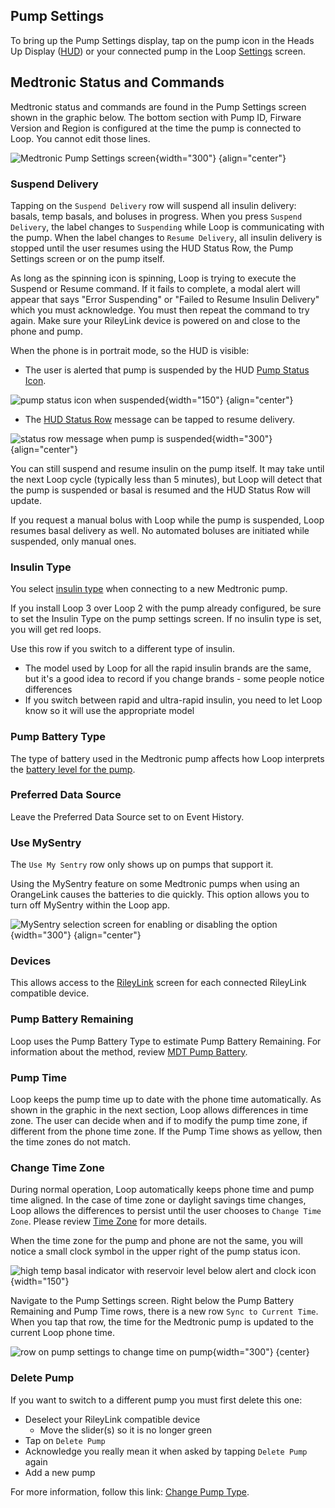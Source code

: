 ## Pump Settings

To bring up the Pump Settings display, tap on the pump icon in the Heads Up Display ([HUD](displays-v3.md#heads-up-display)) or your connected pump in the Loop [Settings](settings.md) screen.

## Medtronic Status and Commands

Medtronic status and commands are found in the Pump Settings screen shown in the graphic below. The bottom section with Pump ID, Firware Version and Region is configured at the time the pump is connected to Loop. You cannot edit those lines.

![Medtronic Pump Settings screen](img/loop-3-pump-setting-mdt.svg){width="300"}
{align="center"}

### Suspend Delivery

Tapping on the `Suspend Delivery` row will suspend all insulin delivery: basals, temp basals, and boluses in progress. When you press `Suspend Delivery`, the label changes to `Suspending` while Loop is communicating with the pump. When the label changes to `Resume Delivery`, all insulin delivery is stopped until the user resumes using the HUD Status Row, the Pump Settings screen or on the pump itself.

As long as the spinning icon is spinning, Loop is trying to execute the Suspend or Resume command. If it fails to complete, a modal alert will appear that says "Error Suspending" or "Failed to Resume Insulin Delivery" which you must acknowledge. You must then repeat the command to try again. Make sure your RileyLink device is powered on and close to the phone and pump.

When the phone is in portrait mode, so the HUD is visible:

* The user is alerted that pump is suspended by the HUD [Pump Status Icon](displays-v3.md#pump-status-icon).

![pump status icon when suspended](img/loop-3-pump-alert-suspended.svg){width="150"}
{align="center"}

* The [HUD Status Row](displays-v3.md#hud-status-row) message can be tapped to resume delivery.

![status row message when pump is suspended](img/status-row-pump-suspended.svg){width="300"}
{align="center"}

You can still suspend and resume insulin on the pump itself.  It may take until the next Loop cycle (typically less than 5 minutes), but Loop will detect that the pump is suspended or basal is resumed and the HUD Status Row will update.

If you request a manual bolus with Loop while the pump is suspended, Loop resumes basal delivery as well. No automated boluses are initiated while suspended, only manual ones.

### Insulin Type

You select [insulin type](add-pump.md#insulin-type) when connecting to a new Medtronic pump.

If you install Loop 3 over Loop 2 with the pump already configured, be sure to set the Insulin Type on the pump settings screen. If no insulin type is set, you will get red loops.

Use this row if you switch to a different type of insulin.

* The model used by Loop for all the rapid insulin brands are the same, but it's a good idea to record if you change brands - some people notice differences
* If you switch between rapid and ultra-rapid insulin, you need to let Loop know so it will use the appropriate model

### Pump Battery Type

The type of battery used in the Medtronic pump affects how Loop interprets the [battery level for the pump](../operation/features/battery.md#medtronic-pump-battery).

### Preferred Data Source

Leave the Preferred Data Source set to on Event History.

### Use MySentry

The `Use My Sentry` row only shows up on pumps that support it.

Using the MySentry feature on some Medtronic pumps when using an OrangeLink causes the batteries to die quickly.  This option allows you to turn off MySentry within the Loop app.

![MySentry selection screen for enabling or disabling the option](../operation/loop-settings/img/mdt-my-sentry-v225.png){width="300"}
{align="center"}

### Devices

This allows access to the [RileyLink](../operation/loop-settings/rileylink.md) screen for each connected RileyLink compatible device.

### Pump Battery Remaining

Loop uses the Pump Battery Type to estimate Pump Battery Remaining. For information about the method, review [MDT Pump Battery](../operation/features/battery.md).

### Pump Time

Loop keeps the pump time up to date with the phone time automatically. As shown in the graphic in the next section, Loop allows differences in time zone. The user can decide when and if to modify the pump time zone, if different from the phone time zone. If the Pump Time shows as yellow, then the time zones do not match.

### Change Time Zone

During normal operation, Loop automatically keeps phone time and pump time aligned. In the case of time zone or daylight savings time changes, Loop allows the differences to persist until the user chooses to `Change Time Zone`. Please review [Time Zone](displays-v3.md#time-zone) for more details.

When the time zone for the pump and phone are not the same, you will notice a small clock symbol in the upper right of the pump status icon.

![high temp basal indicator with reservoir level below alert and clock icon](img/loop-3-pump-alert-reservoir-tz.svg){width="150"}

Navigate to the Pump Settings screen. Right below the Pump Battery Remaining and Pump Time rows, there is a new row `Sync to Current Time`. When you tap that row, the time for the Medtronic pump is updated to the current Loop phone time.

![row on pump settings to change time on pump](img/loop-3-mdt-time-change.svg){width="300"}
{center}

### Delete Pump

If you want to switch to a different pump you must first delete this one:

* Deselect your RileyLink compatible device
    * Move the slider(s) so it is no longer green
* Tap on `Delete Pump`
* Acknowledge you really mean it when asked by tapping `Delete Pump` again
* Add a new pump

For more information, follow this link: [Change Pump Type](add-pump.md#change-pump-type).

